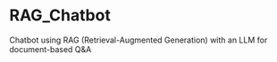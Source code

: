 # RAG_Chatbot
Chatbot using RAG (Retrieval-Augmented Generation) with an LLM for document-based Q&amp;A
